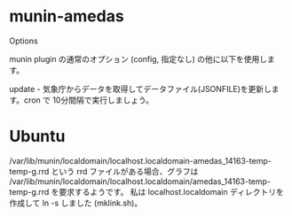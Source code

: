 # munin-amedas

Options

munin plugin の通常のオプション (config, 指定なし) の他に以下を使用します。

update - 気象庁からデータを取得してデータファイル(JSONFILE)を更新します。cron で 10分間隔で実行しましょう。

# Ubuntu
/var/lib/munin/localdomain/localhost.localdomain-amedas_14163-temp-temp-g.rrd
という rrd ファイルがある場合、グラフは
/var/lib/munin/localdomain/localhost.localdomain/amedas_14163-temp-temp-g.rrd
を要求するようです。
私は localhost.localdomain ディレクトリを作成して ln -s しました (mklink.sh)。

